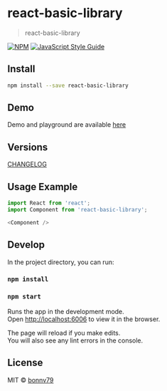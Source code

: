 # react-basic-library

> react-basic-library

[![NPM](https://img.shields.io/npm/v/react-basic-library.svg)](https://www.npmjs.com/package/react-basic-library) [![JavaScript Style Guide](https://img.shields.io/badge/code_style-standard-brightgreen.svg)](https://standardjs.com)

## Install

```bash
npm install --save react-basic-library
```

## Demo
Demo and playground are available [here](https://bonnv79.github.io/react-basic-library/)

## Versions
[CHANGELOG](CHANGELOG.md)

## Usage Example
```JavaScript
import React from 'react';
import Component from 'react-basic-library';

<Component />
```

## Develop

In the project directory, you can run:

### `npm install`
### `npm start`

Runs the app in the development mode.\
Open [http://localhost:6006](http://localhost:6006) to view it in the browser.

The page will reload if you make edits.\
You will also see any lint errors in the console.

## License

MIT © [bonnv79](https://github.com/bonnv79)
